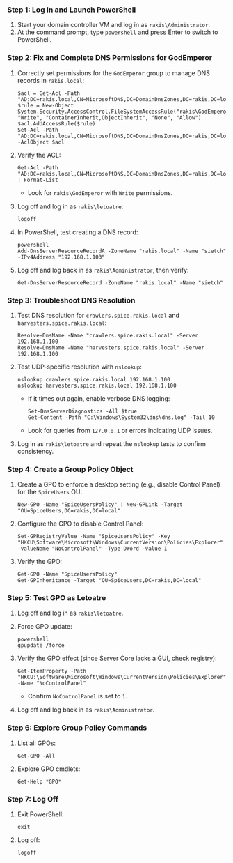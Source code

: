 
### Step 1: Log In and Launch PowerShell

1. Start your domain controller VM and log in as `rakis\Administrator`.
2. At the command prompt, type `powershell` and press Enter to switch to PowerShell.

### Step 2: Fix and Complete DNS Permissions for GodEmperor

1. Correctly set permissions for the `GodEmperor` group to manage DNS records in `rakis.local`:

   ```
   $acl = Get-Acl -Path "AD:DC=rakis.local,CN=MicrosoftDNS,DC=DomainDnsZones,DC=rakis,DC=local"
   $rule = New-Object System.Security.AccessControl.FileSystemAccessRule("rakis\GodEmperor", "Write", "ContainerInherit,ObjectInherit", "None", "Allow")
   $acl.AddAccessRule($rule)
   Set-Acl -Path "AD:DC=rakis.local,CN=MicrosoftDNS,DC=DomainDnsZones,DC=rakis,DC=local" -AclObject $acl
   ```
2. Verify the ACL:

   ```
   Get-Acl -Path "AD:DC=rakis.local,CN=MicrosoftDNS,DC=DomainDnsZones,DC=rakis,DC=local" | Format-List
   ```
   - Look for `rakis\GodEmperor` with `Write` permissions.

3. Log off and log in as `rakis\letoatre`:

   ```
   logoff
   ```
4. In PowerShell, test creating a DNS record:

   ```
   powershell
   Add-DnsServerResourceRecordA -ZoneName "rakis.local" -Name "sietch" -IPv4Address "192.168.1.103"
   ```
5. Log off and log back in as `rakis\Administrator`, then verify:

   ```
   Get-DnsServerResourceRecord -ZoneName "rakis.local" -Name "sietch"
   ```

### Step 3: Troubleshoot DNS Resolution

1. Test DNS resolution for `crawlers.spice.rakis.local` and `harvesters.spice.rakis.local`:

   ```
   Resolve-DnsName -Name "crawlers.spice.rakis.local" -Server 192.168.1.100
   Resolve-DnsName -Name "harvesters.spice.rakis.local" -Server 192.168.1.100
   ```
2. Test UDP-specific resolution with `nslookup`:

   ```
   nslookup crawlers.spice.rakis.local 192.168.1.100
   nslookup harvesters.spice.rakis.local 192.168.1.100
   ```
   - If it times out again, enable verbose DNS logging:
     ```
     Set-DnsServerDiagnostics -All $true
     Get-Content -Path "C:\Windows\System32\dns\dns.log" -Tail 10
     ```
   - Look for queries from `127.0.0.1` or errors indicating UDP issues.

3. Log in as `rakis\letoatre` and repeat the `nslookup` tests to confirm consistency.

### Step 4: Create a Group Policy Object

1. Create a GPO to enforce a desktop setting (e.g., disable Control Panel) for the `SpiceUsers` OU:

   ```
   New-GPO -Name "SpiceUsersPolicy" | New-GPLink -Target "OU=SpiceUsers,DC=rakis,DC=local"
   ```
2. Configure the GPO to disable Control Panel:

   ```
   Set-GPRegistryValue -Name "SpiceUsersPolicy" -Key "HKCU\Software\Microsoft\Windows\CurrentVersion\Policies\Explorer" -ValueName "NoControlPanel" -Type DWord -Value 1
   ```
3. Verify the GPO:

   ```
   Get-GPO -Name "SpiceUsersPolicy"
   Get-GPInheritance -Target "OU=SpiceUsers,DC=rakis,DC=local"
   ```

### Step 5: Test GPO as Letoatre

1. Log off and log in as `rakis\letoatre`.
2. Force GPO update:

   ```
   powershell
   gpupdate /force
   ```
3. Verify the GPO effect (since Server Core lacks a GUI, check registry):

   ```
   Get-ItemProperty -Path "HKCU:\Software\Microsoft\Windows\CurrentVersion\Policies\Explorer" -Name "NoControlPanel"
   ```
   - Confirm `NoControlPanel` is set to `1`.
4. Log off and log back in as `rakis\Administrator`.

### Step 6: Explore Group Policy Commands

1. List all GPOs:

   ```
   Get-GPO -All
   ```
2. Explore GPO cmdlets:

   ```
   Get-Help *GPO*
   ```

### Step 7: Log Off

1. Exit PowerShell:

   ```
   exit
   ```
2. Log off:

   ```
   logoff
   ```